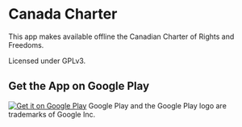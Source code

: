 # Canada Charter
This app makes available offline the Canadian Charter of Rights and Freedoms.

Licensed under GPLv3.

## Get the App on Google Play
<a href='https://play.google.com/store/apps/details?id=io.github.sweeper3000.canadacharter&pcampaignid=MKT-Other-global-all-co-prtnr-py-PartBadge-Mar2515-1'><img alt='Get it on Google Play' src='https://play.google.com/intl/en_us/badges/images/generic/en_badge_web_generic.png'/></a>
Google Play and the Google Play logo are trademarks of Google Inc.
